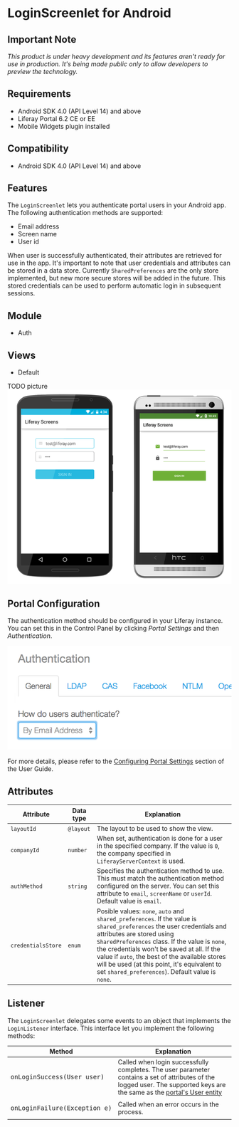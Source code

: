 # LoginScreenlet for Android

## Important Note

*This product is under heavy development and its features aren't ready for use in production. It's being made public only to allow developers to preview the technology.*

## Requirements

- Android SDK 4.0 (API Level 14) and above
- Liferay Portal 6.2 CE or EE
- Mobile Widgets plugin installed

## Compatibility

- Android SDK 4.0 (API Level 14) and above

## Features

The `LoginScreenlet` lets you authenticate portal users in your Android app. The following authentication methods are supported:

- Email address
- Screen name
- User id

When user is successfully authenticated, their attributes are retrieved for use in the app. It's important to note that user credentials and attributes can be stored in a data store. Currently `SharedPreferences` are the only store implemented, but new more secure stores will be added in the future. This stored credentials can be used to perform automatic login in subsequent sessions.

## Module

- Auth

## Views

- Default

TODO picture
![The `LoginScreenlet` using the Default and Flat7 themes.](Images/login.png)

## Portal Configuration

The authentication method should be configured in your Liferay instance. You can set this in the Control Panel by clicking *Portal Settings* and then *Authentication*.

![Setting the authentication method in Liferay Portal.](../../ios/Documentation/Images/portal-auth.png "Liferay portal authentication methods")

For more details, please refer to the [Configuring Portal Settings](https://dev.liferay.com/discover/portal/-/knowledge_base/6-2/configuring-portal-settings) section of the User Guide.

## Attributes

| Attribute | Data type | Explanation |
|-----------|-----------|-------------| 
|  `layoutId` | `@layout` | The layout to be used to show the view.|
|  `companyId` | `number` | When set, authentication is done for a user in the specified company. If the value is `0`, the company specified in `LiferayServerContext` is used. |
|  `authMethod` | `string` | Specifies the authentication method to use. This must match the authentication method configured on the server. You can set this attribute to `email`, `screenName` or `userId`. Default value is `email`.|
|  `credentialsStore ` | `enum` | Posible values: `none`, `auto` and `shared_preferences`. If the value is `shared_preferences` the user credentials and attributes are stored using `SharedPreferences` class. If the value is `none`, the credentials won't be saved at all. If the value if `auto`, the best of the available stores will be used (at this point, it's equivalent to set `shared_preferences`). Default value is `none`.|

## Listener

The `LoginScreenlet` delegates some events to an object that implements the `LoginListener` interface. This interface let you implement the following methods:

| Method | Explanation |
|-----------|-------------| 
|  <pre>onLoginSuccess(User user)</pre> | Called when login successfully completes. The user parameter contains a set of attributes of the logged user. The supported keys are the same as the [portal's User entity](https://github.com/liferay/liferay-portal/blob/6.2.x/portal-impl/src/com/liferay/portal/service.xml#L2227)|
|  <pre>onLoginFailure(Exception e)</pre> | Called when an error occurs in the process.|

